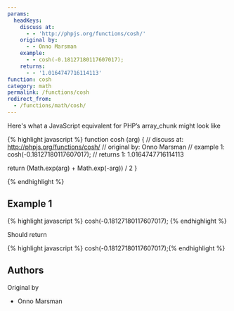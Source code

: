 ```yaml
---
params:
  headKeys:
    discuss at:
      - - 'http://phpjs.org/functions/cosh/'
    original by:
      - - Onno Marsman
    example:
      - - cosh(-0.18127180117607017);
    returns:
      - - '1.0164747716114113'
function: cosh
category: math
permalink: /functions/cosh
redirect_from:
  - /functions/math/cosh/
---
```


<!-- WARNING! This file is auto generated by `npm run web:inject`, do not edit by hand -->

Here's what a JavaScript equivalent for PHP’s array_chunk might look like

{% highlight javascript %}
function cosh (arg) {
  //  discuss at: http://phpjs.org/functions/cosh/
  // original by: Onno Marsman
  //   example 1: cosh(-0.18127180117607017);
  //   returns 1: 1.0164747716114113

  return (Math.exp(arg) + Math.exp(-arg)) / 2
}

{% endhighlight %}

## Example 1

{% highlight javascript %}
cosh(-0.18127180117607017);
{% endhighlight %}

Should return

{% highlight javascript %}
cosh(-0.18127180117607017);{% endhighlight %}


## Authors


Original by

- Onno Marsman

